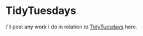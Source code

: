 # TidyTuesdays

I'll post any work I do in relation to [TidyTuesdays](https://github.com/rfordatascience/tidytuesday) here.
